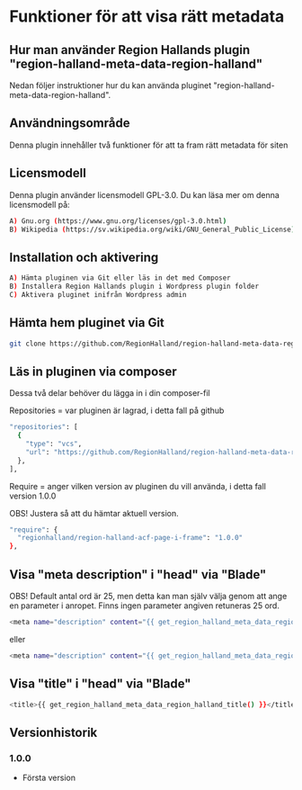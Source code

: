 # Funktioner för att visa rätt metadata

## Hur man använder Region Hallands plugin "region-halland-meta-data-region-halland"

Nedan följer instruktioner hur du kan använda pluginet "region-halland-meta-data-region-halland".


## Användningsområde

Denna plugin innehåller två funktioner för att ta fram rätt metadata för siten


## Licensmodell

Denna plugin använder licensmodell GPL-3.0. Du kan läsa mer om denna licensmodell på:
```sh
A) Gnu.org (https://www.gnu.org/licenses/gpl-3.0.html)
B) Wikipedia (https://sv.wikipedia.org/wiki/GNU_General_Public_License)
```


## Installation och aktivering

```sh
A) Hämta pluginen via Git eller läs in det med Composer
B) Installera Region Hallands plugin i Wordpress plugin folder
C) Aktivera pluginet inifrån Wordpress admin
```


## Hämta hem pluginet via Git

```sh
git clone https://github.com/RegionHalland/region-halland-meta-data-region-halland.git
```


## Läs in pluginen via composer

Dessa två delar behöver du lägga in i din composer-fil

Repositories = var pluginen är lagrad, i detta fall på github

```sh
"repositories": [
  {
    "type": "vcs",
    "url": "https://github.com/RegionHalland/region-halland-meta-data-region-halland.git"
  },
],
```
Require = anger vilken version av pluginen du vill använda, i detta fall version 1.0.0

OBS! Justera så att du hämtar aktuell version.

```sh
"require": {
  "regionhalland/region-halland-acf-page-i-frame": "1.0.0"
},
```


## Visa "meta description" i "head" via "Blade"

OBS! Default antal ord är 25, men detta kan man själv välja genom att ange en parameter i anropet. Finns ingen parameter angiven retuneras 25 ord.

```sh
<meta name="description" content="{{ get_region_halland_meta_data_region_halland_description() }}" />
```

eller

```sh
<meta name="description" content="{{ get_region_halland_meta_data_region_halland_description(15) }}" />
```

## Visa "title" i "head" via "Blade"

```sh
<title>{{ get_region_halland_meta_data_region_halland_title() }}</title>
```


## Versionhistorik

### 1.0.0
- Första version